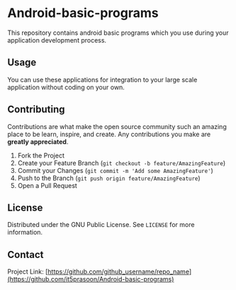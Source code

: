 # Android-basic-programs
This repository contains android basic programs which you use during your application development process.

<!-- USAGE EXAMPLES -->
## Usage

You can use these applications for integration to your large scale application without coding on your own.


<!-- CONTRIBUTING -->
## Contributing

Contributions are what make the open source community such an amazing place to be learn, inspire, and create. Any contributions you make are **greatly appreciated**.

1. Fork the Project
2. Create your Feature Branch (`git checkout -b feature/AmazingFeature`)
3. Commit your Changes (`git commit -m 'Add some AmazingFeature'`)
4. Push to the Branch (`git push origin feature/AmazingFeature`)
5. Open a Pull Request



<!-- LICENSE -->
## License

Distributed under the GNU Public License. See `LICENSE` for more information.



<!-- CONTACT -->
## Contact
Project Link: [https://github.com/github_username/repo_name](https://github.com/it5prasoon/Android-basic-programs)



